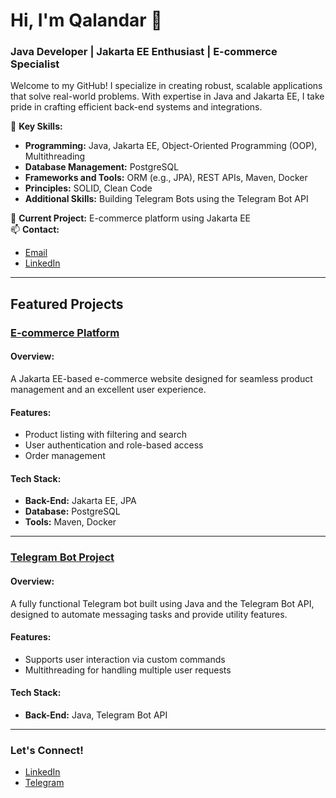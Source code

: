 # Hi, I'm Qalandar 👋  
### Java Developer | Jakarta EE Enthusiast | E-commerce Specialist  

Welcome to my GitHub! I specialize in creating robust, scalable applications that solve real-world problems. With expertise in Java and Jakarta EE, I take pride in crafting efficient back-end systems and integrations.

🌟 **Key Skills:**  
- **Programming:** Java, Jakarta EE, Object-Oriented Programming (OOP), Multithreading  
- **Database Management:** PostgreSQL  
- **Frameworks and Tools:** ORM (e.g., JPA), REST APIs, Maven, Docker  
- **Principles:** SOLID, Clean Code  
- **Additional Skills:** Building Telegram Bots using the Telegram Bot API  

🚀 **Current Project:** E-commerce platform using Jakarta EE  
📫 **Contact:**  
- [Email](mailto:qalandar2201@gmail.com)  
- [LinkedIn](https://www.linkedin.com/in/qalandar-qalandarov-194107337/)  

---

## Featured Projects  

### **[E-commerce Platform](https://github.com/Qalandar01/newEcommerce)**  
#### Overview:  
A Jakarta EE-based e-commerce website designed for seamless product management and an excellent user experience.  

#### Features:  
- Product listing with filtering and search  
- User authentication and role-based access  
- Order management 

#### Tech Stack:  
- **Back-End:** Jakarta EE, JPA  
- **Database:** PostgreSQL  
- **Tools:** Maven, Docker  

---

### **[Telegram Bot Project](https://github.com/Qalandar01/PrayerTimes-Project)**  
#### Overview:  
A fully functional Telegram bot built using Java and the Telegram Bot API, designed to automate messaging tasks and provide utility features.  

#### Features:  
- Supports user interaction via custom commands    
- Multithreading for handling multiple user requests  

#### Tech Stack:  
- **Back-End:** Java, Telegram Bot API  

---

### Let's Connect!  
- [LinkedIn](https://linkedin.com/in/qalandar-qalandarov-194107337)  
- [Telegram](https://t.me/Qalandarov_Qalandar)  
